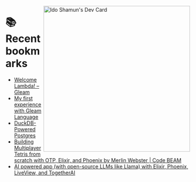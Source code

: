 <a href="https://app.daily.dev/idoshamun"><img src="https://api.daily.dev/devcards/v2/28849d86070e4c099c877ab6837c61f0.png?type=default&r=auy" align="right" width="400" alt="Ido Shamun's Dev Card"/></a>

# 📚 Recent bookmarks
<!-- BOOKMARKS:START -->
- [Welcome Lambda! – Gleam](https://app.daily.dev/posts/8L1pxNBL6?utm_source=rss&utm_medium=bookmarks&utm_campaign=28849d86070e4c099c877ab6837c61f0)
- [My first experience with Gleam Language](https://app.daily.dev/posts/w9KKVzqlX?utm_source=rss&utm_medium=bookmarks&utm_campaign=28849d86070e4c099c877ab6837c61f0)
- [DuckDB-Powered Postgres](https://app.daily.dev/posts/5eHpqYQos?utm_source=rss&utm_medium=bookmarks&utm_campaign=28849d86070e4c099c877ab6837c61f0)
- [Building Multiplayer Tetris from scratch with OTP, Elixir, and Phoenix by Merlin Webster | Code BEAM](https://app.daily.dev/posts/MmgcnGtC5?utm_source=rss&utm_medium=bookmarks&utm_campaign=28849d86070e4c099c877ab6837c61f0)
- [AI powered app &lpar;with open-source LLMs like Llama&rpar; with Elixir, Phoenix, LiveView, and TogetherAI](https://app.daily.dev/posts/WxnjVOfjv?utm_source=rss&utm_medium=bookmarks&utm_campaign=28849d86070e4c099c877ab6837c61f0)
<!-- BOOKMARKS:END -->
